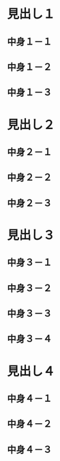 # 見出し１
## 中身１－１
## 中身１－２
## 中身１－３
# 見出し２
## 中身２－１
## 中身２－２
## 中身２－３
# 見出し３
## 中身３－１
## 中身３－２
## 中身３－３
## 中身３－４
# 見出し４
## 中身４－１
## 中身４－２
## 中身４－３

